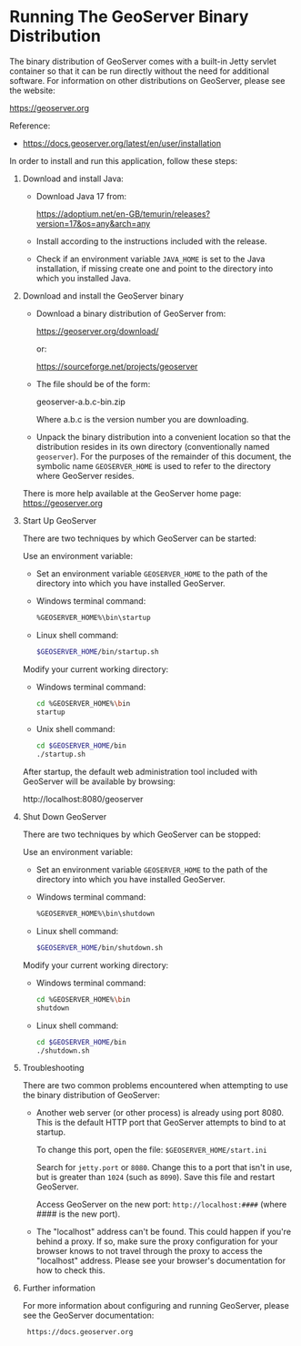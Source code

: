 Running The GeoServer Binary Distribution
=========================================

The binary distribution of GeoServer comes with a built-in Jetty servlet
container so that it can be run directly without the need for additional
software.  For information on other distributions on GeoServer, please
see the website:

https://geoserver.org

Reference:

* https://docs.geoserver.org/latest/en/user/installation

In order to install and run this application, follow these steps:

1. Download and install Java:

    * Download Java 17 from:

      https://adoptium.net/en-GB/temurin/releases?version=17&os=any&arch=any

    * Install according to the instructions included with the release.

    * Check if an environment variable ``JAVA_HOME`` is set to the Java installation,
      if missing create one and point to the directory into which you installed Java.

2. Download and install the GeoServer binary 

    * Download a binary distribution of GeoServer from:

        https://geoserver.org/download/
     
        or:
     
        https://sourceforge.net/projects/geoserver

    * The file should be of the form:

        geoserver-a.b.c-bin.zip

        Where a.b.c is the version number you are downloading.

    * Unpack the binary distribution into a convenient location so that the
      distribution resides in its own directory (conventionally named
      ``geoserver``).  For the purposes of the remainder of this document,
      the symbolic name ``GEOSERVER_HOME`` is used to refer to the directory
      where GeoServer resides.

    There is more help available at the GeoServer home page: https://geoserver.org

3. Start Up GeoServer

    There are two techniques by which GeoServer can be started:

    Use an environment variable:
   
    * Set an environment variable ``GEOSERVER_HOME`` to the path of the directory
      into which you have installed GeoServer.
     
    * Windows terminal command:
     
        ```bash
        %GEOSERVER_HOME%\bin\startup
        ```
   
    * Linux shell command:
   
        ```bash
        $GEOSERVER_HOME/bin/startup.sh
        ```

    Modify your current working directory:
   
    * Windows terminal command: 
     
        ```bash
        cd %GEOSERVER_HOME%\bin
        startup
        ```    
     
    * Unix shell command:
      
        ```bash
        cd $GEOSERVER_HOME/bin
        ./startup.sh
        ```

    After startup, the default web administration tool included with GeoServer 
    will be available by browsing:
   
    http://localhost:8080/geoserver

4. Shut Down GeoServer

    There are two techniques by which GeoServer can be stopped:

    Use an environment variable:
    
    * Set an environment variable ``GEOSERVER_HOME`` to the path of the directory
      into which you have installed GeoServer.
      
    * Windows terminal command:
      
        ```bash
        %GEOSERVER_HOME%\bin\shutdown
        ```

    * Linux shell command:
    
        ```bash
        $GEOSERVER_HOME/bin/shutdown.sh
        ```

    Modify your current working directory:
    
    * Windows terminal command:
      
        ```bash
        cd %GEOSERVER_HOME%\bin
        shutdown
        ```

    * Linux shell command:
    
        ```bash
        cd $GEOSERVER_HOME/bin
        ./shutdown.sh
        ```

5. Troubleshooting

    There are two common problems encountered when attempting to use the binary
    distribution of GeoServer:

    * Another web server (or other process) is already using port 8080.  This
      is the default HTTP port that GeoServer attempts to bind to at startup.
      
        To change this port, open the file: ``$GEOSERVER_HOME/start.ini``

        Search for ``jetty.port`` or ``8080``. Change this to a port that isn't
        in use, but is greater than ``1024`` (such as ``8090``).  Save this file and
        restart GeoServer.
      
        Access GeoServer on the new port: ``http://localhost:####`` (where #### is the new port).

    * The "localhost" address can't be found.  This could happen if you're
      behind a proxy.  If so, make sure the proxy configuration for your
      browser knows to not travel through the proxy to access the "localhost"
      address.  Please see your browser's documentation for how to check this.


6. Further information

    For more information about configuring and running GeoServer, please see the 
    GeoServer documentation:

        https://docs.geoserver.org
